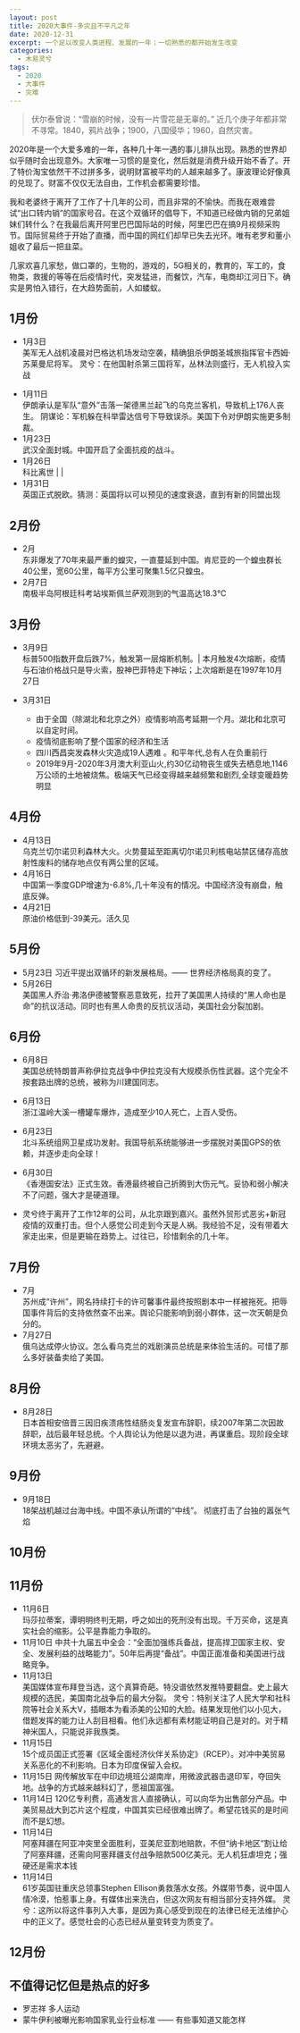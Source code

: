 ```yaml
---
layout: post
title: 2020大事件-多灾且不平凡之年
date: 2020-12-31
excerpt: 一个足以改变人类进程、发展的一年；一切熟悉的都开始发生改变
categories:
  - 木易灵兮
tags:
  - 2020
  - 大事件
  - 灾难
---
```



> 伏尔泰曾说：“雪崩的时候，没有一片雪花是无辜的。”
> 近几个庚子年都非常不寻常。1840，鸦片战争；1900，八国侵华；1960，自然灾害。

2020年是一个大爱多难的一年，各种几十年一遇的事儿排队出现。熟悉的世界却似乎随时会出现意外。大家唯一习惯的是变化，然后就是消费升级开始不香了。开了特价淘宝依然干不过拼多多，说明财富被平均的人越来越多了。康波理论好像真的兑现了。财富不仅仅无法自由，工作机会都需要珍惜。

我和老婆终于离开了工作了十几年的公司，而且非常的不愉快。而我在艰难尝试“出口转内销”的国家号召。在这个双循环的倡导下，不知道已经做内销的兄弟姐妹们转什么？在我最后离开阿里巴巴国际站的时候，阿里巴巴在搞9月视频采购节。国际贸易终于开始了直播，而中国的网红们却早已失去光环。唯有老罗和董小姐收了最后一把韭菜。

几家欢喜几家愁，做口罩的，生物的，游戏的，5G相关的，教育的，军工的，食物类，救援的等等在后疫情时代，突发猛进，而餐饮，汽车，电商却江河日下。确实是男怕入错行，在大趋势面前，人如蝼蚁。

## 1月份
- 1月3日   
美军无人战机凌晨对巴格达机场发动空袭，精确狙杀伊朗圣城旅指挥官卡西姆·苏莱曼尼将军。 
灵兮：在他国射杀第三国将军，丛林法则盛行，无人机投入实战 
+ 1月11日     
伊朗承认是军队“意外”击落一架德黑兰起飞的乌克兰客机，导致机上176人丧生。 
阴谋论：军机躲在科举雷达信号下导致误杀。美国下令对伊朗实施更多制裁。   
+ 1月23日    
武汉全面封城。中国开启了全面抗疫的战斗。      
+ 1月26日     
科比离世         |          |
+ 1月31日     
英国正式脱欧。猜测：英国将以可以预见的速度衰退，直到有新的同盟出现

## 2月份

- 2月    
东非爆发了70年来最严重的蝗灾，一直蔓延到中国。肯尼亚的一个蝗虫群长40公里，宽60公里，每平方公里可聚集1.5亿只蝗虫。 
- 2月7日    
南极半岛阿根廷科考站埃斯佩兰萨观测到的气温高达18.3℃  

 
## 3月份
- 3月9日    
标普500指数开盘后跌7%，触发第一层熔断机制。| 本月触发4次熔断，疫情与石油价格战只是导火索，股神巴菲特走下神坛；上次熔断是在1997年10月27日 
+ 3月31日  

    -  由于全国（除湖北和北京之外）疫情影响高考延期一个月。湖北和北京可以自定时间。
    - 疫情彻底影响了整个国家的经济和生活      
    -  四川西昌突发森林火灾造成19人遇难 。和平年代,总有人在负重前行 
    -  2019年9月-2020年3月澳大利亚山火,约30亿动物丧生或失去栖息地,1146万公顷的土地被烧焦。极端天气已经变得越来越频繁和剧烈,全球变暖趋势明显 

## 4月份
- 4月13日   
乌克兰切尔诺贝利森林大火。火势蔓延至距离切尔诺贝利核电站禁区储存高放射性废料的储存地点仅有两公里的区域。
- 4月16日     
中国第一季度GDP增速为-6.8%,几十年没有的情况。中国经济没有崩盘，触底反弹。
- 4月21日     
原油价格低到-39美元。活久见

## 5月份
- 5月23日 
习近平提出双循环的新发展格局。—— 世界经济格局真的变了。
- 5月26日    
美国黑人乔治·弗洛伊德被警察恶意致死，拉开了美国黑人持续的“黑人命也是命”的抗议活动。同时也有黑人命贵的反抗议活动，美国社会分裂加剧。

## 6月份
- 6月8日    
美国总统特朗普声称伊拉克战争中伊拉克没有大规模杀伤性武器。这个完全不按套路出牌的总统，被称为川建国同志。    
- 6月13日    
浙江温岭大溪一槽罐车爆炸，造成至少10人死亡，上百人受伤。
- 6月23日     
北斗系统组网卫星成功发射。我国导航系统能够进一步摆脱对美国GPS的依赖，并逐步走向全球！
- 6月30日    
《香港国安法》正式生效。香港最终被自己折腾到大伤元气。妥协和弱小解决不了问题，强大才是硬道理。

- 灵兮终于离开了工作12年的公司，从北京跟到嘉兴。虽然外贸形式恶劣+新冠疫情的双重打击。但个人感觉公司走到今天是人祸。我经验不足，没有带着大家走出来，但是更输在趋势上。过往已，珍惜剩余的几十年。

## 7月份
- 7月        
苏州成“许州”，网名持续打卡的许可馨事件最终按照剧本中一样被拖死。把辱国事件背后的支持依然查不出来。舆论只能影响到弱小群体，这一次天朝是负分的。   
- 7月27日   
俄乌达成停火协议。怎么看乌克兰的戏剧演员总统是来体验生活的。可惜了那么多好装备卖给了美国。    

## 8月份
- 8月28日    
日本首相安倍晋三因旧疾溃疡性结肠炎复发宣布辞职，续2007年第二次因故辞职，战后最年轻总统。个人舆论认为他是以退为进，再谋重启。现阶段全球环境太恶劣了，先避避。

## 9月份
- 9月18日    
18架战机越过台海中线。中国不承认所谓的“中线”。 彻底打击了台独的嚣张气焰

## 10月份

## 11月份
- 11月6日  
玛莎拉蒂案，谭明明终判无期，呼之如出的死刑没有出现。千万买命，这是真实社会的缩影。公平是靠能力争取的。
- 11月10日
中共十九届五中全会：“全面加强练兵备战，提高捍卫国家主权、安全、发展利益的战略能力”。50年后再提“备战”。中国正面准备和美国进行战略竞争。
- 11月13日  
美国媒体宣布拜登当选，这个真算奇葩。特没谱依然发推特要翻盘。史上最大规模的选民，美国南北战争后的最大分裂。
灵兮：特别关注了人民大学和社科院等社会关系大V，插眼本为看添美的公知的大脸。结果发现他们以小见大，借题发挥的能力让人刮目相看。他们永远都有素材能证明自己是对的。对于精神米国人，只能说非我族类。
- 11月15日  
15个成员国正式签署《区域全面经济伙伴关系协定》（RCEP）。对冲中美贸易关系恶化的不利影响。日本为印度保留入会权。
- 11月15日 
网传解放军在中印边境班公湖南岸，用微波武器击退印军，夺回失地。战争的方式越来越科幻了，愿祖国富强。
- 11月14日 
120亿专利费，高通发言人直接确认，可以向华为出售部分产品。中美贸易战大到芯片这个程度，中国其实已经很难出牌了。希望花钱买的是时间而不是幻想。
- 11月14日  
阿塞拜疆在阿亚冲突里全面胜利，亚美尼亚割地赔款，不但“纳卡地区”割让给了阿塞拜疆，还需向阿塞拜疆支付战争赔款500亿美元。无人机狂虐坦克；强硬还是需求本钱 
- 11月14日  
61岁英国驻重庆总领事Stephen Ellison勇救落水女孩。外媒带节奏，说中国人情冷漠，怕惹事上身。有媒体出来洗白，但这次网友有相当部分支持外媒。
灵兮：这所以将这件事列入大事，是因为真心感受到现在的法律已经无法维护心中的正义了。感觉社会的心态已经从量变转变为质变了。

## 12月份

## 不值得记忆但是热点的好多
- 罗志祥 多人运动
- 蒙牛伊利被曝光影响国家乳业行业标准 —— 有些事知道又能怎样

